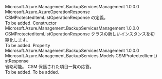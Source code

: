 <Type Name="CSMProtectedItemListOperationResponse" FullName="Microsoft.Azure.Management.BackupServices.Models.CSMProtectedItemListOperationResponse">
  <TypeSignature Language="C#" Value="public class CSMProtectedItemListOperationResponse : Microsoft.Azure.AzureOperationResponse" />
  <TypeSignature Language="ILAsm" Value=".class public auto ansi beforefieldinit CSMProtectedItemListOperationResponse extends Microsoft.Azure.AzureOperationResponse" />
  <TypeSignature Language="DocId" Value="T:Microsoft.Azure.Management.BackupServices.Models.CSMProtectedItemListOperationResponse" />
  <TypeSignature Language="VB.NET" Value="Public Class CSMProtectedItemListOperationResponse&#xA;Inherits AzureOperationResponse" />
  <TypeSignature Language="F#" Value="type CSMProtectedItemListOperationResponse = class&#xA;    inherit AzureOperationResponse" />
  <AssemblyInfo>
    <AssemblyName>Microsoft.Azure.Management.BackupServicesManagement</AssemblyName>
    <AssemblyVersion>1.0.0.0</AssemblyVersion>
  </AssemblyInfo>
  <Base>
    <BaseTypeName>Microsoft.Azure.AzureOperationResponse</BaseTypeName>
  </Base>
  <Interfaces />
  <Docs>
    <summary>
            CSMProtectedItemListOperationResponse の定義。
            </summary>
    <remarks>To be added.</remarks>
  </Docs>
  <Members>
    <Member MemberName=".ctor">
      <MemberSignature Language="C#" Value="public CSMProtectedItemListOperationResponse ();" />
      <MemberSignature Language="ILAsm" Value=".method public hidebysig specialname rtspecialname instance void .ctor() cil managed" />
      <MemberSignature Language="DocId" Value="M:Microsoft.Azure.Management.BackupServices.Models.CSMProtectedItemListOperationResponse.#ctor" />
      <MemberSignature Language="VB.NET" Value="Public Sub New ()" />
      <MemberType>Constructor</MemberType>
      <AssemblyInfo>
        <AssemblyName>Microsoft.Azure.Management.BackupServicesManagement</AssemblyName>
        <AssemblyVersion>1.0.0.0</AssemblyVersion>
      </AssemblyInfo>
      <Parameters />
      <Docs>
        <summary>
            CSMProtectedItemListOperationResponse クラスの新しいインスタンスを初期化します。
            </summary>
        <remarks>To be added.</remarks>
      </Docs>
    </Member>
    <Member MemberName="CSMProtectedItemListResponse">
      <MemberSignature Language="C#" Value="public Microsoft.Azure.Management.BackupServices.Models.CSMProtectedItemListResponse CSMProtectedItemListResponse { get; set; }" />
      <MemberSignature Language="ILAsm" Value=".property instance class Microsoft.Azure.Management.BackupServices.Models.CSMProtectedItemListResponse CSMProtectedItemListResponse" />
      <MemberSignature Language="DocId" Value="P:Microsoft.Azure.Management.BackupServices.Models.CSMProtectedItemListOperationResponse.CSMProtectedItemListResponse" />
      <MemberSignature Language="VB.NET" Value="Public Property CSMProtectedItemListResponse As CSMProtectedItemListResponse" />
      <MemberSignature Language="F#" Value="member this.CSMProtectedItemListResponse : Microsoft.Azure.Management.BackupServices.Models.CSMProtectedItemListResponse with get, set" Usage="Microsoft.Azure.Management.BackupServices.Models.CSMProtectedItemListOperationResponse.CSMProtectedItemListResponse" />
      <MemberType>Property</MemberType>
      <AssemblyInfo>
        <AssemblyName>Microsoft.Azure.Management.BackupServicesManagement</AssemblyName>
        <AssemblyVersion>1.0.0.0</AssemblyVersion>
      </AssemblyInfo>
      <ReturnValue>
        <ReturnType>Microsoft.Azure.Management.BackupServices.Models.CSMProtectedItemListResponse</ReturnType>
      </ReturnValue>
      <Docs>
        <summary>
            省略可能。 CSM 保護された項目一覧の応答。
            </summary>
        <value>To be added.</value>
        <remarks>To be added.</remarks>
      </Docs>
    </Member>
  </Members>
</Type>
